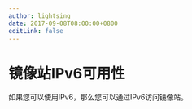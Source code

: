 ```yaml
---
author: lightsing
date: 2017-09-08T08:00:00+0800
editLink: false
---
```

# 镜像站IPv6可用性

如果您可以使用IPv6，那么您可以通过IPv6访问镜像站。
